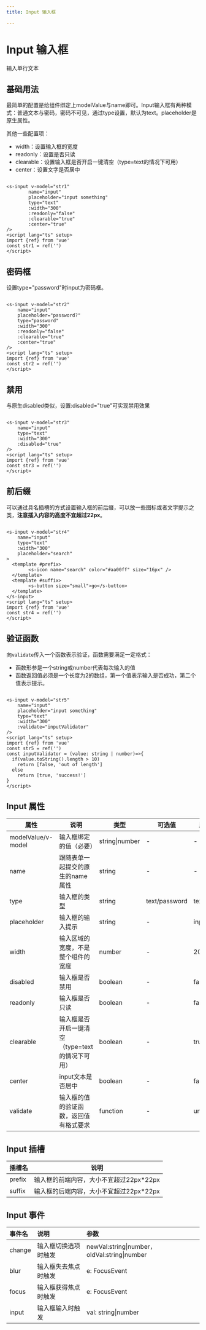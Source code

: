 ```yaml
---
title: Input 输入框

---
```


# Input 输入框

输入单行文本

## 基础用法

最简单的配置是给组件绑定上modelValue与name即可。Input输入框有两种模式：普通文本与密码，密码不可见，通过type设置，默认为text。placeholder是原生属性。

其他一些配置项：

* width：设置输入框的宽度
* readonly：设置是否只读
* clearable：设置输入框是否开启一键清空（type=text的情况下可用）
* center：设置文字是否居中

<div class="line">
    <s-input v-model="str1"
        name="input"
        placeholder="input something"
        type="text"
    	:width="300"
        :readonly="false"
        :clearable="true"
    />
</div>




```vue
<s-input v-model="str1"
        name="input"
        placeholder="input something"
        type="text"
    	:width="300"
        :readonly="false"
        :clearable="true"
        :center="true"
/>
<script lang="ts" setup>
import {ref} from 'vue'
const str1 = ref('')
</script>
```

##  密码框

设置type="password"时input为密码框。

<div class="line">
    <s-input v-model="str2"
        name="input"
        placeholder="password?"
        type="password"
    	:width="300"
        :readonly="false"
        :clearable="true"
        :center="true"
    />
</div>



```vue
<s-input v-model="str2"
    name="input"
    placeholder="password?"
    type="password"
  	:width="300"
    :readonly="false"
    :clearable="true"
    :center="true"
/>
<script lang="ts" setup>
import {ref} from 'vue'
const str2 = ref('')
</script>
```

## 禁用

与原生disabled类似，设置:disabled="true"可实现禁用效果

<div class="line">
    <s-input v-model="str3"
        name="input"
        type="text"
    	:width="300"
        :disabled="true"
    />
</div>



```vue
<s-input v-model="str3"
    name="input"
    type="text"
  	:width="300"
    :disabled="true"
/>
<script lang="ts" setup>
import {ref} from 'vue'
const str3 = ref('')
</script>
```

## 前后缀

可以通过具名插槽的方式设置输入框的前后缀，可以放一些图标或者文字提示之类，**注意插入内容的高度不宜超过22px**。

<div class="line">
    <s-input v-model="str4"
        name="input"
        type="text"
    	:width="300"
        placeholder="search"
    >
      <template #prefix>
        <s-icon name="search" color="#aa00ff" size="16px" />
      </template>
      <template #suffix>
        <s-button size="small">go</s-button>
      </template>
    </s-input>
</div>



```vue
<s-input v-model="str4"
    name="input"
    type="text"
  	:width="300"
    placeholder="search"
>
  <template #prefix>
        <s-icon name="search" color="#aa00ff" size="16px" />
  </template>
  <template #suffix>
        <s-button size="small">go</s-button>
  </template>
</s-input>
<script lang="ts" setup>
import {ref} from 'vue'
const str4 = ref('')
</script>
```

## 验证函数

向`validate`传入一个函数表示验证，函数需要满足一定格式：

* 函数形参是一个string或number代表每次输入的值
* 函数返回值必须是一个长度为2的数组，第一个值表示输入是否成功，第二个值表示提示。

<div class="line">
    <s-input v-model="str5"
        name="input"
        placeholder="input something"
        type="text"
    	:width="300"
        :validate="inputValidator"
    />
</div>



```vue
<s-input v-model="str5"
    name="input"
    placeholder="input something"
    type="text"
    :width="300"
    :validate="inputValidator"
/>
<script lang="ts" setup>
import {ref} from 'vue'
const str5 = ref('')
const inputValidator = (value: string | number)=>{
  if(value.toString().length > 10)
    return [false, 'out of length']
  else
    return [true, 'success!']
}
</script>
```

## Input 属性

| 属性               | 说明                                            | 类型           | 可选值        | 默认值    |
| ------------------ | ----------------------------------------------- | -------------- | ------------- | --------- |
| modelValue/v-model | 输入框绑定的值（必要）                          | string\|number | -             | -         |
| name               | 跟随表单一起提交的原生的name属性                | string         | -             | -         |
| type               | 输入框的类型                                    | string         | text/password | text      |
| placeholder        | 输入框的输入提示                                | string         | -             | input     |
| width              | 输入区域的宽度，不是整个组件的宽度              | number         | -             | 200       |
| disabled           | 输入框是否禁用                                  | boolean        | -             | false     |
| readonly           | 输入框是否只读                                  | boolean        | -             | false     |
| clearable          | 输入框是否开启一键清空（type=text的情况下可用） | boolean        | -             | true      |
| center             | input文本是否居中                               | boolean        | -             | false     |
| validate           | 输入框的值的验证函数，返回值有格式要求          | function       | -             | undefined |

## Input 插槽

| 插槽名 | 说明                                    |
| ------ | --------------------------------------- |
| prefix | 输入框的前端内容，大小不宜超过22px*22px |
| suffix | 输入框的后端内容，大小不宜超过22px*22px |


## Input 事件

| 事件名 | 说明                 | 参数                                         |
| :----- | :------------------- | :------------------------------------------- |
| change | 输入框切换选项时触发 | newVal:string\|number，oldVal:string\|number |
| blur   | 输入框失去焦点时触发 | e: FocusEvent                                |
| focus  | 输入框获得焦点时触发 | e: FocusEvent                                |
| input  | 输入框输入时触发     | val: string\|number                          |

<script lang="ts" setup>
import {ref} from 'vue'
const str1 = ref('')
const str2 = ref('')
const str3 = ref('')
const str4 = ref('')
const str5 = ref('')
const inputValidator = (value: string | number)=>{
  if(value.toString().length > 10)
    return [false, 'out of length']
  else
    return [true, 'success!']
}
</script>
<style scope>
.line{
    display: flex;
    justify-content: space-around;
    align-items: flex-end
}
</style>    